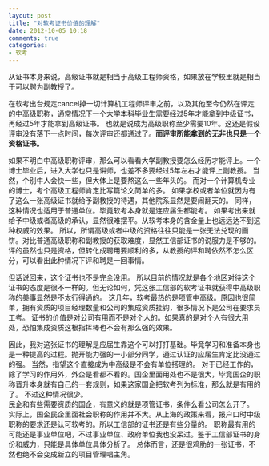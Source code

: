 ```yaml
---
layout: post
title: "对软考证书价值的理解"
date: 2012-10-05 10:18
comments: true
categories: 
- 软考
---
```


从证书本身来说，高级证书就是相当于高级工程师资格，如果放在学校里就是相当于可以聘为副教授了。

在软考出台规定cancel掉一切计算机工程师评审之前，以及其他至今仍然在评定的中高级职称，通常情况下一个大学本科毕业生需要经过5年才能拿到中级证书，再经过5年才能拿到高级证书。
也就是说成为高级职称至少需要10年。这还是假设评审没有落下一点时间，每次评审还都通过了。**而评审所能拿到的无非也只是一个资格证书。**

 如果不明白中高级职称评审，那么可以看看大学副教授要怎么经历才能评上。一个博士毕业后，进入大学也只是讲师，也差不多要经过5年左右才能评上副教授。
 当然，个别牛人会快一些，但大体上是要熬这么一些年头的。 而对一个计算机专业的博士，考个高级工程师肯定比写篇论文简单的多。
如果学校或者单位就因为有了这么一张高级证书就给予副教授的待遇，其他院系显然是要闹翻天的。 
同样，这种情况也适用于普通单位。毕竟软考本身就是连应届生都能考。
如果考出来就给予中级或者高级的承认，显然很难摆平。从软考本身的含金量上也远远达不到这种权威的效果。
所以，所谓高级或者中级的资格往往只能是一张无法兑现的画饼。对比普通高级职称和副教授的获取难度，显然工信部证书的说服力是不够的。
评的虽然也只是资格，但转化成聘用要顺利的多，从教授的评和聘依然不怎么区分，可以看出此种情况下评和聘是一回事情。

但话说回来，这个证书也不是完全没用。
所以目前的情况就是各个地区对待这个证书的态度是很不一样的。但无论如何，凭这张工信部的软考证书就获得中高级职称的美事显然是不太行得通的。 
这几年，软考最热的是项管中高级。原因也很简单，拥有资质的项目经理数量和公司的集成资质挂钩，很多情况下是公司在要求员工考。
证书的价值是对公司有用而不是对个人的。如果真的是对个人有很大用处，恐怕集成资质这根指挥棒也不会有那么强的效果。

因此，我对这张证书的理解是应届生靠这个可以打打基础。毕竟学习和准备本身也是一种提高的过程。抛开能力强的一小部分同学，通过认证的应届生肯定比没通过的强。
当然，指望这个直接成为中高级是不会有单位搭理的。
对于已经工作的，除了学习的作用外，外企是看都不看的。国企里面用处也不是很大，毕竟国企的职称晋升本身就有自己的一套规则，如果这家国企把软考列为标准，那么就是有用的了。
不过这种情况很少。  
民企和有些需要资质的国企，有意义的就是项管证书，条件么看公司怎么开了。 
实际上，国企民企里面社会职称的作用并不大。从上海的政策来看，报户口时中级职称的要求还是认可软考的。所以工信部的证书还是有些分量的。
 职称最有用的可能还是事业单位吧，不过事业单位、政府单位我也没呆过。鉴于工信部证书的身份和威力，只能是具体单位具体分析了。 
总体而言，还是很鸡肋的一张证书，不然也绝不会变成新立的项目管理唱主角。
